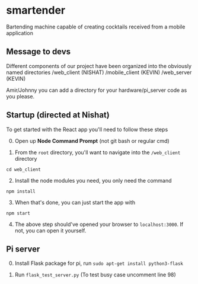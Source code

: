 # smartender
Bartending machine capable of creating cocktails received from a mobile application

## Message to devs
Different components of our project have been organized into the obviously named directories
/web_client (NISHAT)
/mobile_client (KEVIN)
/web_server (KEVIN)


Amir/Johnny you can add a directory for your hardware/pi_server code as you please.

## Startup (directed at Nishat)
To get started with the React app you'll need to follow these steps

0. Open up **Node Command Prompt** (not git bash or regular cmd)

1. From the ```root``` directory, you'll want to navigate into the ```/web_client``` directory

  ```cd web_client```

2. Install the node modules you need, you only need the command

  ```npm install```

3. When that's done, you can just start the app with

  ```npm start```

4. The above step should've opened your browser to ```localhost:3000```. If not, you can open it yourself.


## Pi server

0. Install Flask package for pi, run ```sudo apt-get install python3-flask```

1. Run ```flask_test_server.py``` (To test busy case uncomment line 98) 